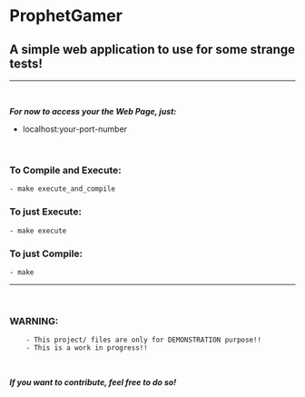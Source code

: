 # ProphetGamer

## A simple web application to use for some strange tests!

<hr />
<br />

<i> <strong> For now to access your the Web Page, just: </i> </strong> 

<ul>

<li> localhost:your-port-number </li>

</ul>

<br />

### To Compile and Execute:

    - make execute_and_compile

### To just Execute:

    - make execute

### To just Compile:

    - make

<hr />

<br />

### WARNING:

        - This project/ files are only for DEMONSTRATION purpose!! 
        - This is a work in progress!!
<br />

<i> <strong> If you want to contribute, feel free to do so! </i> </strong>
